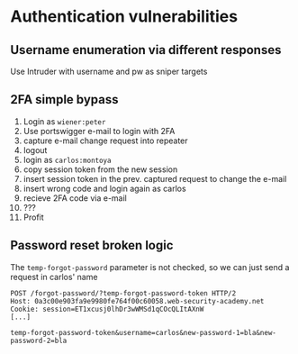 # Authentication vulnerabilities

## Username enumeration via different responses

Use Intruder with username and pw as sniper targets

## 2FA simple bypass

1. Login as `wiener:peter`
1. Use portswigger e-mail to login with 2FA
1. capture e-mail change request into repeater
1. logout
1. login as `carlos:montoya`
1. copy session token from the new session
1. insert session token in the prev. captured request to change the e-mail
1. insert wrong code and login again as carlos
1. recieve 2FA code via e-mail
1. ???
1. Profit

##  Password reset broken logic

The `temp-forgot-password` parameter is not checked, so we can just send a
request in carlos' name

``` 
POST /forgot-password/?temp-forgot-password-token HTTP/2
Host: 0a3c00e903fa9e9980fe764f00c60058.web-security-academy.net
Cookie: session=ET1xcusj0lhDr3wWMSd1qCOcQLItAXnW
[...]

temp-forgot-password-token&username=carlos&new-password-1=bla&new-password-2=bla
```
